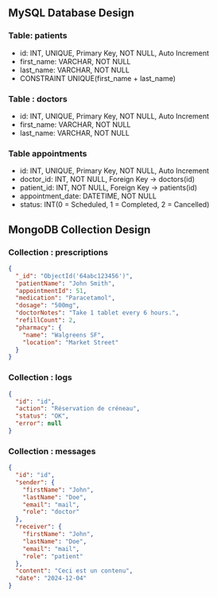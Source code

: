## MySQL Database Design

### Table: patients
- id: INT, UNIQUE, Primary Key, NOT NULL, Auto Increment
- first_name: VARCHAR, NOT NULL
- last_name: VARCHAR, NOT NULL
- CONSTRAINT UNIQUE(first_name + last_name)

### Table : doctors
- id: INT, UNIQUE, Primary Key, NOT NULL, Auto Increment
- first_name: VARCHAR, NOT NULL
- last_name: VARCHAR, NOT NULL

### Table appointments
- id: INT, UNIQUE, Primary Key, NOT NULL, Auto Increment
- doctor_id: INT, NOT NULL, Foreign Key -> doctors(id)
- patient_id: INT, NOT NULL, Foreign Key -> patients(id)
- appointment_date: DATETIME, NOT NULL
- status: INT(0 = Scheduled, 1 = Completed, 2 = Cancelled)

## MongoDB Collection Design

### Collection : prescriptions
```json
{
  "_id": "ObjectId('64abc123456')",
  "patientName": "John Smith",
  "appointmentId": 51,
  "medication": "Paracetamol",
  "dosage": "500mg",
  "doctorNotes": "Take 1 tablet every 6 hours.",
  "refillCount": 2,
  "pharmacy": {
    "name": "Walgreens SF",
    "location": "Market Street"
  }
}
```

### Collection : logs
```json
{
  "id": "id",
  "action": "Réservation de créneau",
  "status": "OK",
  "error": null
}
```

### Collection : messages
```json
{
  "id": "id",
  "sender": {
    "firstName": "John",
    "lastName": "Doe",
    "email": "mail",
    "role": "doctor"
  },
  "receiver": {
    "firstName": "John",
    "lastName": "Doe",
    "email": "mail",
    "role": "patient"
  },
  "content": "Ceci est un contenu",
  "date": "2024-12-04"
}
```
